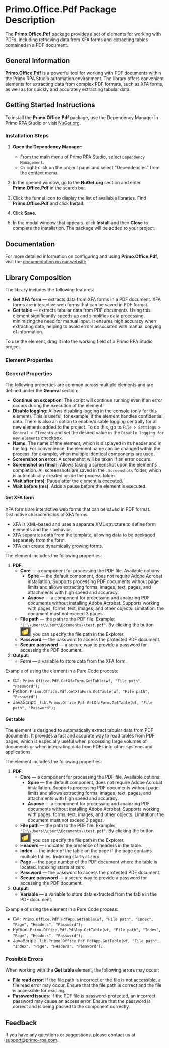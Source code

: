 # Primo.Office.Pdf Package Description

The **Primo.Office.Pdf** package provides a set of elements for working with PDFs, including retrieving data from XFA forms and extracting tables contained in a PDF document.

## General Information

**Primo.Office.Pdf** is a powerful tool for working with PDF documents within the Primo RPA Studio automation environment. The library offers convenient elements for extracting data from complex PDF formats, such as XFA forms, as well as for quickly and accurately extracting tabular data.

## Getting Started Instructions

To install the **Primo.Office.Pdf** package, use the Dependency Manager in Primo RPA Studio or visit [NuGet.org](https://www.nuget.org/).

### Installation Steps

1. **Open the Dependency Manager:**
   - From the main menu of Primo RPA Studio, select `Dependency Management`.
   - Or right-click on the project panel and select "Dependencies" from the context menu.

2. In the opened window, go to the **NuGet.org** section and enter **Primo.Office.Pdf** in the search bar.

3. Click the funnel icon to display the list of available libraries. Find **Primo.Office.Pdf** and click **Install**.

4. Click **Save**.

5. In the modal window that appears, click **Install** and then **Close** to complete the installation. The package will be added to your project.

## Documentation

For more detailed information on configuring and using **Primo.Office.Pdf**, visit the [documentation on our website](https://docs.primo-rpa.com).

## Library Composition

The library includes the following features:

- **Get XFA form** — extracts data from XFA forms in a PDF document. XFA forms are interactive web forms that can be saved in PDF format.
- **Get table** — extracts tabular data from PDF documents. Using this element significantly speeds up and simplifies data processing, minimizing the need for manual input. It ensures high accuracy when extracting data, helping to avoid errors associated with manual copying of information.

To use the element, drag it into the working field of a Primo RPA Studio project.

### Element Properties

### General Properties

The following properties are common across multiple elements and are defined under the **General** section:

- **Continue on exception**: The script will continue running even if an error occurs during the execution of the element.
- **Disable logging**: Allows disabling logging in the console (only for this element). This is useful, for example, if the element handles confidential data. There is also an option to enable/disable logging centrally for all new elements added to the project. To do this, go to `File > Settings > General > Elements` and set the desired value in the `Disable logging for new elements` checkbox.
- **Name**: The name of the element, which is displayed in its header and in the log. For convenience, the element name can be changed within the process, for example, when multiple identical components are used.
- **Screenshot on error**: A screenshot will be taken if an error occurs.
- **Screenshot on finish**: Allows taking a screenshot upon the element's completion. All screenshots are saved in the `.Screenshots` folder, which is automatically created inside the process folder.
- **Wait after (ms)**: Pause after the element is executed.
- **Wait before (ms)**: Adds a pause before the element is executed.

#### Get XFA form

XFA forms are interactive web forms that can be saved in PDF format. Distinctive characteristics of XFA forms:

- XFA is XML-based and uses a separate XML structure to define form elements and their behavior.
- XFA separates data from the template, allowing data to be packaged separately from the form.
- XFA can create dynamically growing forms.

The element includes the following properties:

1. **PDF**:
   - **Core** — a component for processing the PDF file. Available options:
      - **Spire** — the default component, does not require Adobe Acrobat installation. Supports processing PDF documents without page limits and allows extracting forms, images, text, pages, and attachments with high speed and accuracy.
      - **Aspose** — a component for processing and analyzing PDF documents without installing Adobe Acrobat. Supports working with pages, forms, text, images, and other objects. Limitation: the document must not exceed 3 pages.
   - **File path** — the path to the PDF file. Example: `"C:\\Users\\user\\Documents\\test.pdf"`. By clicking the button ![alt text](image-4.png), you can specify the file path in the Explorer.
   - **Password** — the password to access the protected PDF document.
   - **Secure password** — a secure way to provide a password for accessing the PDF document.
2. **Output**:
   - **Form** — a variable to store data from the XFA form.

Example of using the element in a Pure Code process:

- C# : `Primo.Office.Pdf.GetXfaForm.GetTable(wf, "File path", "Password");`
- Python: `Primo.Office.Pdf.GetXfaForm.GetTable(wf, "File path", "Password")`
- JavaScript: `_lib.Primo.Office.Pdf.GetXfaForm.GetTable(wf, "File path", "Password");`

#### Get table

The element is designed to automatically extract tabular data from PDF documents. It provides a fast and accurate way to read tables from PDF pages, which is especially useful when processing large volumes of documents or when integrating data from PDFs into other systems and applications.

The element includes the following properties:

1. **PDF**:
   - **Core** — a component for processing the PDF file. Available options:
      - **Spire** — the default component, does not require Adobe Acrobat installation. Supports processing PDF documents without page limits and allows extracting forms, images, text, pages, and attachments with high speed and accuracy.
      - **Aspose** — a component for processing and analyzing PDF documents without installing Adobe Acrobat. Supports working with pages, forms, text, images, and other objects. Limitation: the document must not exceed 3 pages.
   - **File path** — the path to the PDF file. Example: `"C:\\Users\\user\\Documents\\test.pdf"`. By clicking the button ![alt text](image-4.png), you can specify the file path in the Explorer.
   - **Headers** — indicates the presence of headers in the table.
   - **Index** — the index of the table on the page if the page contains multiple tables. Indexing starts at zero.
   - **Page** — the page number of the PDF document where the table is located. Indexing starts at zero.
   - **Password** — the password to access the protected PDF document.
   - **Secure password** — a secure way to provide a password for accessing the PDF document.
2. **Output**:
   - **Variable** — a variable to store data extracted from the table in the PDF document.

Example of using the element in a Pure Code process:

- C# : `Primo.Office.Pdf.PdfApp.GetTable(wf, "File path", "Index", "Page", "Headers", "Password");`
- Python: `Primo.Office.Pdf.PdfApp.GetTable(wf, "File path", "Index", "Page", "Headers", "Password");`
- JavaScript: `_lib.Primo.Office.Pdf.PdfApp.GetTable(wf, "File path", "Index", "Page", "Headers", "Password");`

### Possible Errors

When working with the **Get table** element, the following errors may occur:

- **File read error**: If the file path is incorrect or the file is not accessible, a file read error may occur. Ensure that the file path is correct and the file is accessible for reading.
- **Password issues**: If the PDF file is password-protected, an incorrect password may cause an access error. Ensure that the password is correct and is being passed to the component correctly.

## Feedback

If you have any questions or suggestions, please contact us at [support@primo-rpa.com](mailto:support@primo-rpa.com).
